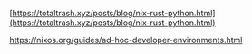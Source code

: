 


[https://totaltrash.xyz/posts/blog/nix-rust-python.html](https://totaltrash.xyz/posts/blog/nix-rust-python.html)

https://nixos.org/guides/ad-hoc-developer-environments.html
